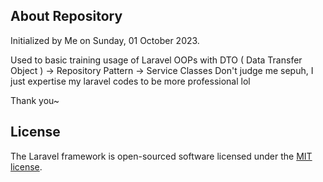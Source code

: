 ## About Repository

Initialized by Me on Sunday, 01 October 2023.

Used to basic training usage of Laravel OOPs with DTO ( Data Transfer Object ) -> Repository Pattern -> Service Classes
Don't judge me sepuh, I just expertise my laravel codes to be more professional lol

Thank you~

## License

The Laravel framework is open-sourced software licensed under the [MIT license](https://opensource.org/licenses/MIT).